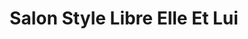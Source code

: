---
title: "Salon Style Libre Elle Et Lui"
url: /shawinigan/salon-style-libre-elle-et-lui/
shop: hairdresser
---